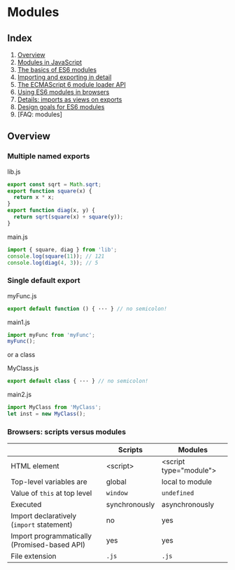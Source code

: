# Modules

## Index
1. [Overview](https://github.com/cheton/notes/blob/master/Modules.md#overview)
2. [Modules in JavaScript]()
3. [The basics of ES6 modules]()
4. [Importing and exporting in detail]()
5. [The ECMAScript 6 module loader API]()
6. [Using ES6 modules in browsers]()
7. [Details: imports as views on exports]()
8. [Design goals for ES6 modules]()
9. [FAQ: modules]

## Overview

### Multiple named exports

lib.js
```js
export const sqrt = Math.sqrt;
export function square(x) {
  return x * x;
}
export function diag(x, y) {
  return sqrt(square(x) + square(y));
}
```

main.js
```js
import { square, diag } from 'lib';
console.log(square(11)); // 121
console.log(diag(4, 3)); // 5
```

### Single default export
myFunc.js
```js
export default function () { ··· } // no semicolon!
```

main1.js
```js
import myFunc from 'myFunc';
myFunc();
```

or a class

MyClass.js
```js
export default class { ··· } // no semicolon!
```

main2.js
```js
import MyClass from 'MyClass';
let inst = new MyClass();
```

### Browsers: scripts versus modules
|                                              | Scripts        | Modules                      |
|----------------------------------------------|----------------|------------------------------|
| HTML element                                 | &lt;script&gt; | &lt;script type="module"&gt; |
| Top-level variables are                      | global         | local to module              |
| Value of `this` at top level                 | `window`       | `undefined`                  |
| Executed                                     | synchronously  | asynchronously               |
| Import declaratively (`import` statement)    | no             | yes                          |
| Import programmatically (Promised-based API) | yes            | yes                          |
| File extension                               | `.js`          | `.js`                        |
